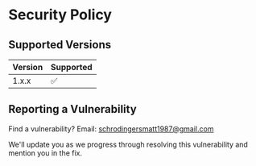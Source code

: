 # Security Policy

## Supported Versions

| Version | Supported          |
| ------- | ------------------ |
| 1.x.x   | :white_check_mark: |


## Reporting a Vulnerability

Find a vulnerability? Email: schrodingersmatt1987@gmail.com

We'll update you as we progress through resolving this vulnerability and mention you in the fix.

